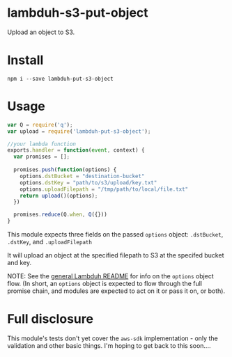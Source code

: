 # lambduh-s3-put-object
Upload an object to S3.

# Install

```
npm i --save lambduh-put-s3-object
```

# Usage

```javascript
var Q = require('q');
var upload = require('lambduh-put-s3-object');

//your lambda function
exports.handler = function(event, context) {
  var promises = [];
  
  promises.push(function(options) {
    options.dstBucket = "destination-bucket"
    options.dstKey = "path/to/s3/upload/key.txt"
    options.uploadFilepath = "/tmp/path/to/local/file.txt"
    return upload()(options);
  })

  promises.reduce(Q.when, Q({}))
}
```

This module expects three fields on the passed `options` object: `.dstBucket`, `.dstKey`, and `.uploadFilepath`

It will upload an object at the specified filepath to S3 at the specifed bucket and key. 

NOTE: See the [general Lambduh README]() for info on the `options` object flow. (In short, an `options` object is expected to flow through the full promise chain, and modules are expected to act on it or pass it on, or both).

# Full disclosure

This module's tests don't yet cover the `aws-sdk` implementation - only the validation and other basic things.
I'm hoping to get back to this soon....

